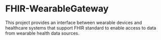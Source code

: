 # FHIR-WearableGateway
This project provides an interface between wearable devices and healthcare systems that support FHIR standard to enable access to data from wearable health data sources.

